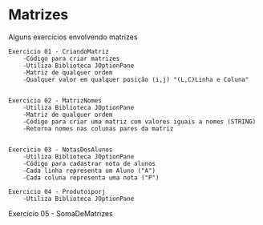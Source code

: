 # Matrizes
Alguns exercícios envolvendo matrizes


	Exercicio 01 - CriandoMatriz
		-Código para criar matrizes
		-Utiliza Biblioteca JOptionPane
		-Matriz de qualquer ordem
		-Qualquer valor em qualquer posição (i,j) "(L,C)Linha e Coluna"
	 

	Exercicio 02 - MatrizNomes 
		-Utiliza Biblioteca JOptionPane
		-Matriz de qualquer ordem
		-Código para criar uma matriz com valores iguais a nomes (STRING)
		-Retorna nomes nas colunas pares da matriz


	Exercicio 03 - NotasDosAlunos
		-Utiliza Biblioteca JOptionPane
		-Código para cadastrar nota de alunos
		-Cada linha representa um Aluno ("A")
		-Cada coluna representa uma nota ("P")

	Exercicio 04 - Produtoiporj
		-Utiliza Biblioteca JOptionPane

Exercicio 05 - SomaDeMatrizes
